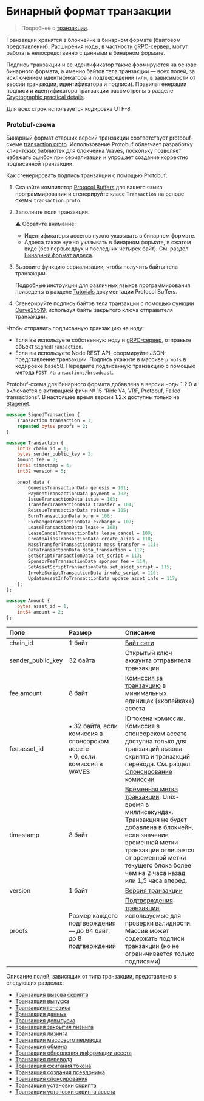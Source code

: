 # Бинарный формат транзакции

> Подробнее о [транзакции](/ru/blockchain/transaction).

Транзакции хранятся в блокчейне в бинарном формате (байтовом представлении). [Расширения](/ru/waves-node/extensions) ноды, в частности [gRPC-сервер](/ru/waves-node/extensions/grpc-server), могут работать непосредственно с данными в бинарном формате.

Подпись транзакции и ее идентификатор также формируются на основе бинарного формата, а именно байтов тела транзакции — всех полей, за исключением идентификатора и подтверждений (или, в зависимости от версии транзакции, идентификатора и подписи). Правила генерации подписи и идентификатора транзакции рассмотрены в разделе [Cryptographic practical details](/en/blockchain/waves-protocol/cryptographic-practical-details#signing).

Для всех строк используется кодировка UTF-8.

### Protobuf-схема

Бинарный формат старших версий транзакции соответствует protobuf-схеме [transaction.proto](https://github.com/wavesplatform/protobuf-schemas/blob/master/proto/waves/transaction.proto). Использование Protobuf облегчает разработку клиентских библиотек для блокчейна Waves, поскольку позволяет избежать ошибок при сериализации и упрощает создание корректно подписанной транзакции.

Как сгенерировать подпись транзакции с помощью Protobuf:

1. Скачайте компилятор [Protocol Buffers](https://github.com/protocolbuffers/protobuf/releases/) для вашего языка программирования и сгенерируйте класс `Transaction` на основе схемы `transaction.proto`.
2. Заполните поля транзакции.

   :warning: Обратите внимание:
   * Идентификаторы ассетов нужно указывать в бинарном формате.
   * Адреса также нужно указывать в бинарном формате, в сжатом виде (без первых двух и последних четырех байт). См. раздел [Бинарный формат адреса](/ru/blockchain/binary-format/address-binary-format).

3. Вызовите функцию сериализации, чтобы получить байты тела транзакции.

   Подробные инструкции для различных языков программирования приведены в разделе [Tutorials](https://developers.google.com/protocol-buffers/docs/tutorials) документации Protocol Buffers.

4. Сгенерируйте подпись байтов тела транзакции с помощью функции [Curve25519](https://en.wikipedia.org/wiki/Curve25519), используя байты закрытого ключа отправителя транзакции.

Чтобы отправить подписанную транзакцию на ноду:

* Если вы используете собственную ноду и [gRPC-сервер](/ru/waves-node/extensions/grpc-server), отправьте объект `SignedTransaction`.
* Если вы используете Node REST API, сформируйте JSON-представление транзакции. Подпись укажите в массиве `proofs` в кодировке base58. Передайте подписанную транзакцию с помощью метода `POST ​/transactions​/broadcast`.

Protobuf-схема для бинарного формата добавлена в версии ноды 1.2.0 и включается с активацией фичи № 15 “Ride V4, VRF, Protobuf, Failed transactions”. В настоящее время версии 1.2.x доступны только на [Stagenet](/ru/blockchain/blockchain-network/stage-network).

```protobuf
message SignedTransaction {
    Transaction transaction = 1;
    repeated bytes proofs = 2;
}

message Transaction {
    int32 chain_id = 1;
    bytes sender_public_key = 2;
    Amount fee = 3;
    int64 timestamp = 4;
    int32 version = 5;

    oneof data {
        GenesisTransactionData genesis = 101;
        PaymentTransactionData payment = 102;
        IssueTransactionData issue = 103;
        TransferTransactionData transfer = 104;
        ReissueTransactionData reissue = 105;
        BurnTransactionData burn = 106;
        ExchangeTransactionData exchange = 107;
        LeaseTransactionData lease = 108;
        LeaseCancelTransactionData lease_cancel = 109;
        CreateAliasTransactionData create_alias = 110;
        MassTransferTransactionData mass_transfer = 111;
        DataTransactionData data_transaction = 112;
        SetScriptTransactionData set_script = 113;
        SponsorFeeTransactionData sponsor_fee = 114;
        SetAssetScriptTransactionData set_asset_script = 115;
        InvokeScriptTransactionData invoke_script = 116;
        UpdateAssetInfoTransactionData update_asset_info = 117;
    };
};

message Amount {
    bytes asset_id = 1;
    int64 amount = 2;
};
```

| Поле | Размер | Описание |
| :--- | :--- | :--- |
| chain_id | 1 байт | [Байт сети](/ru/blockchain/blockchain-network/chain-id) |
| sender_public_key | 32 байта | Открытый ключ аккаунта отправителя транзакции |
| fee.amount | 8 байт | [Комиссия за транзакцию](/ru/blockchain/transaction/transaction-fee) в минимальных единицах («копейках») ассета |
| fee.asset_id | • 32 байта, если комиссия в спонсорском ассете<br> • 0, если комиссия в WAVES | ID токена комиссии.<br>Комиссия в спонсорском ассете доступна только для транзакций вызова скрипта и транзакций перевода. См. раздел [Спонсирование комиссии](/ru/blockchain/waves-protocol/sponsored-fee) |
| timestamp | 8 байт | [Временная метка транзакции](/ru/blockchain/transaction/transaction-timestamp): Unix-время в миллисекундах. Транзакция не будет добавлена в блокчейн, если значение временной метки транзакции отличается от временной метки текущего блока более чем на 2 часа назад или 1,5 часа вперед. |
| version | 1 байт | [Версия транзакции](/ru/blockchain/transaction/transaction-version) |
| proofs | Размер каждого подтверждения — до 64 байт,<br>до 8 подтверждений | [Подтверждения транзакции](/ru/blockchain/transaction/transaction-proof), используемые для проверки валидности. Массив может содержать подписи транзакции (но не ограничивается только подписями) |

Описание полей, зависящих от типа транзакции, представлено в следующих разделах:

* [Транзакция вызова скрипта](/ru/blockchain/binary-format/transaction-binary-format/invoke-script-transaction-binary-format)
* [Транзакция выпуска](/ru/blockchain/binary-format/transaction-binary-format/issue-transaction-binary-format)
* [Транзакция генезиса](/ru/blockchain/binary-format/transaction-binary-format/genesis-transaction-binary-format)
* [Транзакция данных](/ru/blockchain/binary-format/transaction-binary-format/data-transaction-binary-format)
* [Транзакция довыпуска](/ru/blockchain/binary-format/transaction-binary-format/reissue-transaction-binary-format)
* [Транзакция закрытия лизинга](/ru/blockchain/binary-format/transaction-binary-format/lease-cancel-transaction-binary-format)
* [Транзакция лизинга](/ru/blockchain/binary-format/transaction-binary-format/lease-transaction-binary-format)
* [Транзакция массового перевода](/ru/blockchain/binary-format/transaction-binary-format/mass-transfer-transaction-binary-format)
* [Транзакция обмена](/ru/blockchain/binary-format/transaction-binary-format/exchange-transaction-binary-format)
* [Транзакция обновления информации ассета](/ru/blockchain/binary-format/transaction-binary-format/update-asset-info-transaction-binary-format)
* [Транзакция перевода](/ru/blockchain/binary-format/transaction-binary-format/transfer-transaction-binary-format)
* [Транзакция сжигания токена](/ru/blockchain/binary-format/transaction-binary-format/burn-transaction-binary-format)
* [Транзакция создания псевдонима](/ru/blockchain/binary-format/transaction-binary-format/create-alias-transaction-binary-format)
* [Транзакция спонсирования](/ru/blockchain/binary-format/transaction-binary-format/sponsor-fee-transaction-binary-format)
* [Транзакция установки скрипта](/ru/blockchain/binary-format/transaction-binary-format/set-script-transaction-binary-format)
* [Транзакция установки скрипта ассета](/ru/blockchain/binary-format/transaction-binary-format/set-asset-script-transaction-binary-format)
